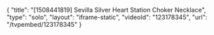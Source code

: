 {
    "title": "[1508441819] Sevilla Silver Heart Station Choker Necklace",
    "type": "solo",
    "layout": "iframe-static",
    "videoId": "123178345",
    "url": "\/tvpembed\/123178345"
}